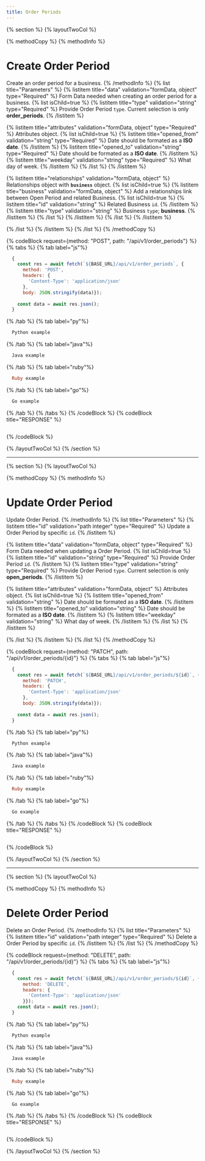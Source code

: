 ```yaml
---
title: Order Periods
---
```

{% section %}
{% layoutTwoCol %}

{% methodCopy %}
{% methodInfo %}
  # Create Order Period
  Create an order period for a business.
{% /methodInfo %}
{% list title="Parameters" %}
  {% listitem title="data" validation="formData, object" type="Required" %}
  Form Data needed when creating an order period for a business.
  {% list isChild=true %}
  {% listitem title="type" validation="string" type="Required" %}
  Provide Order Period `type`. Current selection is only **order_periods**.
  {% /listitem %}

  {% listitem title="attributes" validation="formData, object" type="Required" %}
  Attributes object.
  {% list isChild=true %}
  {% listitem title="opened_from" validation="string" type="Required" %}
  Date should be formated as a **ISO date**.
  {% /listitem %}
  {% listitem title="opened_to" validation="string" type="Required" %}
  Date should be formated as a **ISO date**.
  {% /listitem %}
  {% listitem title="weekday" validation="string" type="Required" %}
  What day of week.
  {% /listitem %}
  {% /list %}
  {% /listitem %}
  
  {% listitem title="relationships" validation="formData, object" %}
  Relationships object with **`business`** object.
  {% list isChild=true %}
  {% listitem title="business" validation="formData, object" %}
  Add a relationships link between Open Period and related Business.
  {% list isChild=true %}
  {% listitem title="id" validation="string" %}
  Related Business `id`.
  {% /listitem %}
  {% listitem title="type" validation="string" %}
  Business `type`; **business**.
  {% /listitem %}
  {% /list %}
  {% /listitem %}
  {% /list %}
  {% /listitem %}
  
  {% /list %}
  {% /listitem %}
{% /list %}
{% /methodCopy %}

{% codeBlock request={method: "POST", path: "/api/v1/order_periods"} %}
{% tabs %}
  {% tab label="js"%}
  ```js
    {
      const res = await fetch(`${BASE_URL}/api/v1/order_periods`, {
        method: 'POST',
        headers: {
          'Content-Type': 'application/json'
        },
        body: JSON.stringify(data)});
        
      const data = await res.json();
    }
  ```
  {% /tab %}
  {% tab label="py"%}
  ```py
    Python example
  ```
  {% /tab %}
  {% tab label="java"%}
  ```java
    Java example
  ```
  {% /tab %}
  {% tab label="ruby"%}
  ```ruby
    Ruby example
  ```
  {% /tab %}
  {% tab label="go"%}
  ```go
    Go example
  ```
  {% /tab %}
{% /tabs %}
{% /codeBlock %}
{% codeBlock title="RESPONSE" %}
  ```json
  ```
{% /codeBlock %}  

{% /layoutTwoCol %}
{% /section %}

- - -

{% section %}
{% layoutTwoCol %}

{% methodCopy %}
{% methodInfo %}
  # Update Order Period
  Update Order Period.
{% /methodInfo %}
{% list title="Parameters" %}
  {% listitem title="id" validation="path integer" type="Required" %}
  Update a Order Period by specific `id`.
  {% /listitem %}

  {% listitem title="data" validation="formData, object" type="Required" %}
  Form Data needed when updating a Order Period.
  {% list isChild=true %}
  {% listitem title="id" validation="string" type="Required" %}
  Provide Order Period `id`.
  {% /listitem %}
  {% listitem title="type" validation="string" type="Required" %}
  Provide Order Period `type`. Current selection is only **open_periods**.
  {% /listitem %}

  {% listitem title="attributes" validation="formData, object" %}
  Attributes object.
  {% list isChild=true %}
  {% listitem title="opened_from" validation="string" %}
  Date should be formated as a **ISO date**.
  {% /listitem %}
  {% listitem title="opened_to" validation="string" %}
  Date should be formated as a **ISO date**.
  {% /listitem %}
  {% listitem title="weekday" validation="string" %}
  What day of week.
  {% /listitem %}
  {% /list %}
  {% /listitem %}
  
  {% /list %}
  {% /listitem %}
{% /list %}
{% /methodCopy %}

{% codeBlock request={method: "PATCH", path: "/api/v1/order_periods/{id}"} %}
{% tabs %}
  {% tab label="js"%}
  ```js
    {
      const res = await fetch(`${BASE_URL}/api/v1/order_periods/${id}`, {
        method: 'PATCH',
        headers: {
          'Content-Type': 'application/json'
        },
        body: JSON.stringify(data)});
        
      const data = await res.json();
    }
  ```
  {% /tab %}
  {% tab label="py"%}
  ```py
    Python example
  ```
  {% /tab %}
  {% tab label="java"%}
  ```java
    Java example
  ```
  {% /tab %}
  {% tab label="ruby"%}
  ```ruby
    Ruby example
  ```
  {% /tab %}
  {% tab label="go"%}
  ```go
    Go example
  ```
  {% /tab %}
{% /tabs %}
{% /codeBlock %}
{% codeBlock title="RESPONSE" %}
  ```json
  ```
{% /codeBlock %}  

{% /layoutTwoCol %}
{% /section %}

- - -

{% section %}
{% layoutTwoCol %}

{% methodCopy %}
{% methodInfo %}
  # Delete Order Period
  Delete an Order Period.
{% /methodInfo %}
{% list title="Parameters" %}
  {% listitem title="id" validation="path integer" type="Required" %}
  Delete a Order Period by specific `id`.
  {% /listitem %}
{% /list %}
{% /methodCopy %}

{% codeBlock request={method: "DELETE", path: "/api/v1/order_periods/{id}"} %}
{% tabs %}
  {% tab label="js"%}
  ```js
    {
      const res = await fetch(`${BASE_URL}/api/v1/order_periods/${id}`, {
        method: 'DELETE',
        headers: {
          'Content-Type': 'application/json'
        }});
      const data = await res.json();
    }
  ```
  {% /tab %}
  {% tab label="py"%}
  ```py
    Python example
  ```
  {% /tab %}
  {% tab label="java"%}
  ```java
    Java example
  ```
  {% /tab %}
  {% tab label="ruby"%}
  ```ruby
    Ruby example
  ```
  {% /tab %}
  {% tab label="go"%}
  ```go
    Go example
  ```
  {% /tab %}
{% /tabs %}
{% /codeBlock %}
{% codeBlock title="RESPONSE" %}
  ```json
  ```
{% /codeBlock %}

{% /layoutTwoCol %}
{% /section %}